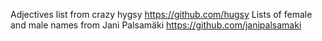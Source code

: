 Adjectives list from crazy hygsy
https://github.com/hugsy
Lists of female and male names from Jani Palsamäki
https://github.com/janipalsamaki
